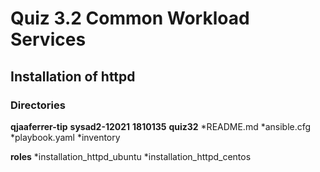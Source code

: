 # Quiz 3.2 Common Workload Services

## Installation of httpd

### Directories

__qjaaferrer-tip__
__sysad2-12021__
__1810135__
__quiz32__
*README.md
*ansible.cfg
*playbook.yaml
*inventory

__roles__
*installation_httpd_ubuntu
*installation_httpd_centos
